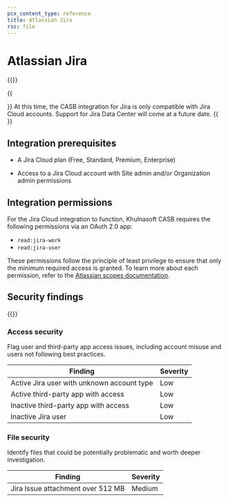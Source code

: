 ```yaml
---
pcx_content_type: reference
title: Atlassian Jira
rss: file
---
```


# Atlassian Jira

{{<render file="casb/_integration-description.md" withParameters="Atlassian Jira;;Atlassian Jira Cloud account">}}

{{<Aside type="note">}}
At this time, the CASB integration for Jira is only compatible with Jira Cloud accounts. Support for Jira Data Center will come at a future date.
{{</Aside>}}

## Integration prerequisites

- A Jira Cloud plan (Free, Standard, Premium, Enterprise)

- Access to a Jira Cloud account with Site admin and/or Organization admin permissions

## Integration permissions

For the Jira Cloud integration to function, Khulnasoft CASB requires the following permissions via an OAuth 2.0 app:

- `read:jira-work`
- `read:jira-user`

These permissions follow the principle of least privilege to ensure that only the minimum required access is granted. To learn more about each permission, refer to the [Atlassian scopes documentation](https://developer.atlassian.com/cloud/jira/platform/scopes-for-oauth-2-3LO-and-forge-apps/).

## Security findings

{{<render file="casb/_security-findings.md" withParameters="Jira Cloud;;atlassian-jira">}}

### Access security

Flag user and third-party app access issues, including account misuse and users not following best practices.

| Finding                                    | Severity |
| ------------------------------------------ | -------- |
| Active Jira user with unknown account type | Low      |
| Active third-party app with access         | Low      |
| Inactive third-party app with access       | Low      |
| Inactive Jira user                         | Low      |

### File security

Identify files that could be potentially problematic and worth deeper investigation.

| Finding                           | Severity |
| --------------------------------- | -------- |
| Jira Issue attachment over 512 MB | Medium   |

